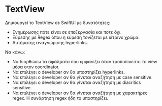 # TextView

Δημιουργεί το TextView σε SwiftUI με δυνατότητες: 

- Ενημέρωσης πότε είναι σε επεξεργασία και ποτε όχι.
- Εύρεσης με Regex όπου η εύρεση τονίζεται με κίτρινο χρώμα.
- Αυτόματης αναγνώρισης hyperlinks.


Να κάνω:
- Να διορθώσω τα σφάλματα που εμφανίζει όταν τροποποιείται το view μέσα στον coordinator.
- Να επιλέγει ο developer αν θα υποστηρίζει hyperlinks.
- Να επιλέγει ο developer αν θα γίνεται αναζήτηση με case sensitive.
- Να επιλέγει ο developer αν θα γίνεται αναζήτηση με diacritics sensitive.
- Να επιλέγει ο developer αν θα γίνεται αναζήτηση με χαρακτήρες regex. Η συνάρτηση regex ήδη το υποστηρίζει.
